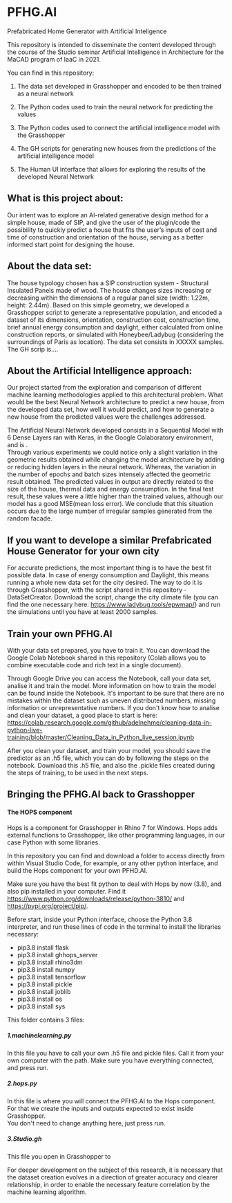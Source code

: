 # PFHG.AI
Prefabricated Home Generator with Artificial Inteligence


This repository is intended to disseminate the content developed through the course of the Studio seminar Artificial Intelligence in Architecture for the MaCAD program of IaaC in 2021.

You can find in this repository:

1. The data set developed in Grasshopper and encoded to be then trained as a neural network

2. The Python codes used to train the neural network for predicting the values

3. The Python codes used to connect the artificial intelligence model with the Grasshopper

4. The GH scripts for generating new houses from the predictions of the artificial intelligence model

5. The Human UI interface that allows for exploring the results of the developed Neural Network

## What is this project about:

Our intent was to explore an AI-related generative design method for a simple house, made of SIP, and give the user of the plugin/code the possibility to quickly predict a house that fits the user’s inputs of cost and time of construction and orientation of the house, serving as a better informed start point for designing the house. 
 
## About the data set:

The house typology chosen has a SIP construction system - Structural Insulated Panels made of wood. The house changes sizes increasing or decreasing within the dimensions of a regular panel size (width: 1.22m, height: 2.44m). 
Based on this simple geometry, we developed a Grasshopper script to generate a representative population, and encoded a dataset of its dimensions, orientation, construction cost, construction time, brief annual energy consumption and daylight, either calculated from online construction reports, or simulated with Honeybee/Ladybug (considering the surroundings of Paris as location). 
The data set consists in XXXXX samples.
The GH scrip is….

## About the Artificial Intelligence approach: 

Our project started from the exploration and comparison of different machine learning methodologies applied to this architectural problem. What would be the best Neural Network architecture to predict a new house, from the developed data set, how well it would predict, and how to generate a new house from the predicted values were the challenges addressed.

The Artificial Neural Network developed consists in a Sequential Model with 6 Dense Layers ran with Keras, in the Google Colaboratory environment, and is .  
Through various experiments we could notice only a slight variation in the geometric results obtained while changing the model architecture by adding or reducing hidden layers in the neural network. Whereas, the variation in the number of epochs and batch sizes intensely affected the geometric result obtained.
The predicted values in output are directly related to the size of the house, thermal data and energy consumption. In the final test result, these values were a little higher than the trained values, although our model has a good MSE(mean loss error). We conclude that this situation occurs due to the large number of irregular samples generated from the random facade. 

## If you want to develope a similar Prefabricated House Generator for your own city

For accurate predictions, the most important thing is to have the best fit possible data. In case of energy consumption and Daylight, this means running a whole new data set for the city desired. The way to do it is through Grasshopper, with the script shared in this repository - DataSetCreator. 
Download the script, change the city climate file (you can find the one necessary here: https://www.ladybug.tools/epwmap/) and run the simulations until you have at least 2000 samples.

## Train your own PFHG.AI

With your data set prepared, you have to train it. You can download the Google Colab Notebook shared in this repository (Colab allows you to combine executable code and rich text in a single document).

Through Google Drive you can access the Notebook, call your data set, analise it and train the model. More information on how to train the model can be found inside the Notebook. It's important to be sure that there are no mistakes within the dataset such as uneven distributed numbers, missing information or unrepresentative numbers.
If you don't know how to analise and clean your dataset, a good place to start is here: https://colab.research.google.com/github/adelnehme/cleaning-data-in-python-live-training/blob/master/Cleaning_Data_in_Python_live_session.ipynb

After you clean your dataset, and train your model, you should save the predictor as an .h5 file, which you can do by following the steps on the notebook.
Download this .h5 file, and also the .pickle files created during the steps of training, to be used in the next steps. 

## Bringing the PFHG.AI back to Grasshopper 

#### The HOPS component
Hops is a component for Grasshopper in Rhino 7 for Windows. Hops adds external functions to Grasshopper, like other programming languages, in our case Python with some libraries.

In this repository you can find and download a folder to access directly from within Visual Studio Code, for example, or any other python interface, and build the Hops component for your own PFHD.AI.

Make sure you have the best fit python to deal with Hops by now (3.8), and also pip installed in your computer. Find it https://www.python.org/downloads/release/python-3810/ and https://pypi.org/project/pip/.

Before start, inside your Python interface, choose the Python 3.8 interpreter, and run these lines of code in the terminal to install the libraries necessary: 

* pip3.8 install flask
* pip3.8 install ghhops_server
* pip3.8 install rhino3dm
* pip3.8 install numpy
* pip3.8 install tensorflow
* pip3.8 install pickle
* pip3.8 install joblib
* pip3.8 install os
* pip3.8 install sys


This folder contains 3 files: 
##### 1.machinelearning.py
In this file you have to call your own .h5 file and pickle files. Call it from your own computer with the path.
Make sure you have everything connected, and press run.

##### 2.hops.py
In this file is where you will connect the PFHG.AI to the Hops component. For that we create the inputs and outputs expected to exist inside Grasshopper.  
You don't need to change anything here, just press run.

##### 3.Studio.gh
This file you open in Grasshopper to 

For deeper development on the subject of this research, it is necessary that the dataset creation evolves in a direction of greater accuracy and clearer relationship, in order to enable the necessary feature correlation by the machine learning algorithm.
